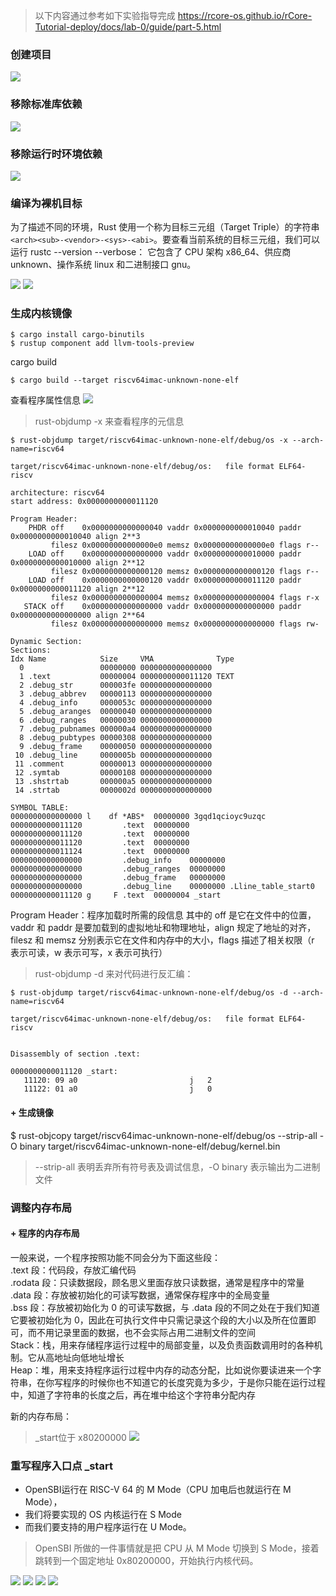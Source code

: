 > 以下内容通过参考如下实验指导完成
https://rcore-os.github.io/rCore-Tutorial-deploy/docs/lab-0/guide/part-5.html 

### 创建项目
![](pics/1.png)
### 移除标准库依赖
![](pics/2.png)
### 移除运行时环境依赖
![](pics/3.png)
### 编译为裸机目标 

为了描述不同的环境，Rust 使用一个称为目标三元组（Target Triple）的字符串 ```<arch><sub>-<vendor>-<sys>-<abi>```。要查看当前系统的目标三元组，我们可以运行 rustc --version --verbose：
它包含了 CPU 架构 x86_64、供应商 unknown、操作系统 linux 和二进制接口 gnu。

![](pics/4.png)
![](pics/5.png)
### 生成内核镜像
```shell
$ cargo install cargo-binutils  
$ rustup component add llvm-tools-preview
```

cargo build
```shell
$ cargo build --target riscv64imac-unknown-none-elf
```
查看程序属性信息
![](pics/6.png)
> rust-objdump -x 来查看程序的元信息
```
$ rust-objdump target/riscv64imac-unknown-none-elf/debug/os -x --arch-name=riscv64

target/riscv64imac-unknown-none-elf/debug/os:	file format ELF64-riscv

architecture: riscv64
start address: 0x0000000000011120

Program Header:
    PHDR off    0x0000000000000040 vaddr 0x0000000000010040 paddr 0x0000000000010040 align 2**3
         filesz 0x00000000000000e0 memsz 0x00000000000000e0 flags r--
    LOAD off    0x0000000000000000 vaddr 0x0000000000010000 paddr 0x0000000000010000 align 2**12
         filesz 0x0000000000000120 memsz 0x0000000000000120 flags r--
    LOAD off    0x0000000000000120 vaddr 0x0000000000011120 paddr 0x0000000000011120 align 2**12
         filesz 0x0000000000000004 memsz 0x0000000000000004 flags r-x
   STACK off    0x0000000000000000 vaddr 0x0000000000000000 paddr 0x0000000000000000 align 2**64
         filesz 0x0000000000000000 memsz 0x0000000000000000 flags rw-

Dynamic Section:
Sections:
Idx Name            Size     VMA              Type
  0                 00000000 0000000000000000 
  1 .text           00000004 0000000000011120 TEXT
  2 .debug_str      000003fe 0000000000000000 
  3 .debug_abbrev   00000113 0000000000000000 
  4 .debug_info     0000053c 0000000000000000 
  5 .debug_aranges  00000040 0000000000000000 
  6 .debug_ranges   00000030 0000000000000000 
  7 .debug_pubnames 000000a4 0000000000000000 
  8 .debug_pubtypes 00000308 0000000000000000 
  9 .debug_frame    00000050 0000000000000000 
 10 .debug_line     0000005b 0000000000000000 
 11 .comment        00000013 0000000000000000 
 12 .symtab         00000108 0000000000000000 
 13 .shstrtab       000000a5 0000000000000000 
 14 .strtab         0000002d 0000000000000000 

SYMBOL TABLE:
0000000000000000 l    df *ABS*	00000000 3gqd1qcioyc9uzqc
0000000000011120         .text	00000000 
0000000000011120         .text	00000000 
0000000000011120         .text	00000000 
0000000000011124         .text	00000000 
0000000000000000         .debug_info	00000000 
0000000000000000         .debug_ranges	00000000 
0000000000000000         .debug_frame	00000000 
0000000000000000         .debug_line	00000000 .Lline_table_start0
0000000000011120 g     F .text	00000004 _start
```

Program Header：程序加载时所需的段信息
其中的 off 是它在文件中的位置，vaddr 和 paddr 是要加载到的虚拟地址和物理地址，align 规定了地址的对齐，filesz 和 memsz 分别表示它在文件和内存中的大小，flags 描述了相关权限（r 表示可读，w 表示可写，x 表示可执行）

> rust-objdump -d 来对代码进行反汇编：
```
$ rust-objdump target/riscv64imac-unknown-none-elf/debug/os -d --arch-name=riscv64

target/riscv64imac-unknown-none-elf/debug/os:	file format ELF64-riscv


Disassembly of section .text:

0000000000011120 _start:
   11120: 09 a0                        	j	2
   11122: 01 a0                        	j	0

```

#### + 生成镜像
$ rust-objcopy target/riscv64imac-unknown-none-elf/debug/os --strip-all -O binary target/riscv64imac-unknown-none-elf/debug/kernel.bin
> --strip-all 表明丢弃所有符号表及调试信息，-O binary 表示输出为二进制文件

### 调整内存布局
#### + 程序的内存布局

一般来说，一个程序按照功能不同会分为下面这些段：  
.text 段：代码段，存放汇编代码  
.rodata 段：只读数据段，顾名思义里面存放只读数据，通常是程序中的常量  
.data 段：存放被初始化的可读写数据，通常保存程序中的全局变量  
.bss 段：存放被初始化为 0 的可读写数据，与 .data 段的不同之处在于我们知道它要被初始化为 0，因此在可执行文件中只需记录这个段的大小以及所在位置即可，而不用记录里面的数据，也不会实际占用二进制文件的空间  
Stack：栈，用来存储程序运行过程中的局部变量，以及负责函数调用时的各种机制。它从高地址向低地址增长  
Heap：堆，用来支持程序运行过程中内存的动态分配，比如说你要读进来一个字符串，在你写程序的时候你也不知道它的长度究竟为多少，于是你只能在运行过程中，知道了字符串的长度之后，再在堆中给这个字符串分配内存


新的内存布局：
> _start位于 x80200000
![](pics/7.png)


### 重写程序入口点 _start
  + OpenSBI运行在 RISC-V 64 的 M Mode（CPU 加电后也就运行在 M Mode），
  + 我们将要实现的 OS 内核运行在 S Mode
  + 而我们要支持的用户程序运行在 U Mode。

  > OpenSBI 所做的一件事情就是把 CPU 从 M Mode 切换到 S Mode，接着跳转到一个固定地址 0x80200000，开始执行内核代码。
  
![](pics/4.png)
![](pics/4.png)
![](pics/4.png)
![](pics/4.png)
